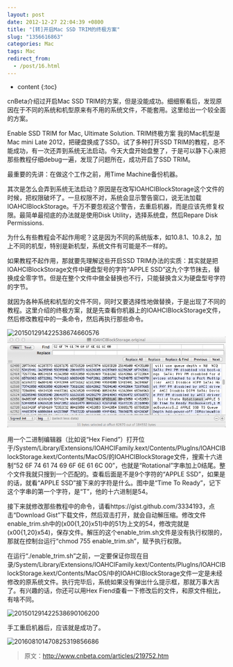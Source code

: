 ```yaml
---
layout: post
date: 2012-12-27 22:04:39 +0800
title: "[转]开启Mac SSD TRIM的终极方案"
slug: "1356616863"
categories: Mac
tags: Mac
redirect_from:
  - /post/16.html
---
```

* content
{:toc}

cnBeta介绍过开启Mac SSD TRIM的方案，但是没能成功。细细察看后，发现原因在于不同的系统和机型原来有不用的系统文件，不能套用。这里给出一个较全面的方案。
<!--more-->
Enable SSD TRIM for Mac, Ultimate Solution. TRIM终极方案 我的Mac机型是Mac mini Late 2012，把硬盘换成了SSD。试了多种打开SSD TRIM的教程，总不能成功，有一次还弄到系统无法启动。今天大盘开始盘整了，于是可以静下心来把那些教程仔细debug一遍，发现了问题所在，成功开启了SSD TRIM。

最重要的先讲：在做这个工作之前，用Time Machine备份机器。

 其次是怎么会弄到系统无法启动？原因是在改写IOAHCIBlockStorage这个文件的时候，把权限破坏了。一旦权限不对，系统会显示警告窗口，说无法加载IOAHCIBlockStorage。千万不要忽视这个警告，去重启机器，而是应该先修复权限。最简单最彻底的办法就是使用Disk Utility，选择系统盘，然后Repare Disk Permissions.

为什么有些教程会不起作用呢？这是因为不同的系统版本，如10.8.1、10.8.2，加上不同的机型，特别是新机型，系统文件有可能是不一样的。

如果教程不起作用，那就要先理解这些开启SSD TRIM办法的实质：其实就是把IOAHCIBlockStorage文件中硬盘型号的字符“APPLE SSD”这九个字节抹去，替换成全零字节。但是在整个文件中做全替换也不行，只能替换含义为硬盘型号字符的字节。

就因为各种系统和机型的文件不同，同时又要选择性地做替换，于是出现了不同的教程。这里介绍的终极方案，就是先查看你机器上的IOAHCIBlockStorage文件，然后修改教程中的一条命令，然后再执行那些命令。

![201501291422538674660576](https://user-images.githubusercontent.com/99892/231785005-30c298c9-c153-41ab-8c5e-714371719dd5.png)
![](/upload/2012/12/27/1.png)

用一个二进制编辑器（比如说“Hex Fiend”）打开位于/System/Library/Extensions/IOAHCIFamily.kext/Contents/PlugIns/IOAHCIBlockStorage.kext/Contents/MacOS/的IOAHCIBlockStorage文件，搜索十六进制“52 6F 74 61 74 69 6F 6E 61 6C 00”，也就是“Rotational”字串加上0结尾。整个文件我就只搜到一个匹配的。查看后面是不是9个字符的“APPLE SSD”，如果是的话，就看“APPLE SSD”接下来的字符是什么。图中是“Time To Ready”，记下这个字串的第一个字符，是“T”，他的十六进制是54。

接下来就修改那些教程中的命令，请看https://gist.github.com/3334193，点击“Download Gist”下载文件，然后双击打开，就会自动解压缩。修改文件enable_trim.sh中的(x00{1,20}x51)中的51为上文的54，修改完就是(x00{1,20}x54)，保存文件。解压的这个enable_trim.sh文件是没有执行权限的，那就在控制台运行“chmod 755 enable_trim.sh”，赋予执行权限。

在运行“./enable_trim.sh”之前，一定要保证你现在目录/System/Library/Extensions/IOAHCIFamily.kext/Contents/PlugIns/IOAHCIBlockStorage.kext/Contents/MacOS/中的IOAHCIBlockStorage文件一定是未经修改的原系统文件。执行完毕后，系统如果没有弹出什么提示框，那就万事大吉了。有兴趣的话，你还可以用Hex Fiend查看一下修改后的文件，和原文件相比，有啥不同。

![201501291422538690106200](https://user-images.githubusercontent.com/99892/231785157-0a0c314c-857c-4516-9f46-1d74c8f13883.png)

手工重启机器后，应该就是成功了。

![201608101470825319856686](https://user-images.githubusercontent.com/99892/231785241-f6a3cbb8-c397-45a8-ad6e-12a3fdb1005f.png)


>原文：http://www.cnbeta.com/articles/219752.htm
